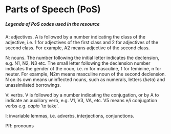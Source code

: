 # Parts of Speech \(PoS\)

##### Legenda of PoS codes used in the resource

A: adjectives. A is followed by a number indicating the class of the adjective, i.e. 1 for adjectives of the first class and 2 for adjectives of the second class. For example, A2 means adjective of the second class.

N: nouns. The number following the initial letter indicates the declension, e.g. N1, N2, N3 etc. The small letter following the declension number indicates the gender of the noun, i.e. m for masculine, f for feminine, n for neuter. For example, N2m means masculine noun of the second declension. N on its own means uninflected nouns, such as numerals, letters \(_beta_\) and unassimilated borrowings.

V: verbs. V is followed by a number indicating the conjugation, or by A to indicate an auxiliary verb, e.g. V1, V3, VA, etc. V5 means e/i conjugation verbs e.g. _capio_ 'to take'.

I: invariable lemmas, i.e. adverbs, interjections, conjunctions.

PR: pronouns

##### 



